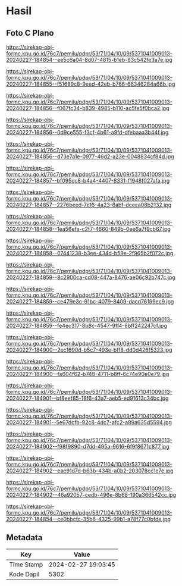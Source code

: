 # Hasil

## Foto C Plano

https://sirekap-obj-formc.kpu.go.id/76c7/pemilu/pdpr/53/71/04/10/09/5371041009013-20240227-184854--ee5c6a04-8d07-4815-b1eb-83c542fe3a7e.jpg

https://sirekap-obj-formc.kpu.go.id/76c7/pemilu/pdpr/53/71/04/10/09/5371041009013-20240227-184855--f51689c8-9eed-42eb-b766-66346284a66b.jpg

https://sirekap-obj-formc.kpu.go.id/76c7/pemilu/pdpr/53/71/04/10/09/5371041009013-20240227-184856--f067fc34-b839-4985-b110-ac5fe5f0bca2.jpg

https://sirekap-obj-formc.kpu.go.id/76c7/pemilu/pdpr/53/71/04/10/09/5371041009013-20240227-184856--0d9ce555-f3cf-4b61-a9fd-dfebaaa3b44f.jpg

https://sirekap-obj-formc.kpu.go.id/76c7/pemilu/pdpr/53/71/04/10/09/5371041009013-20240227-184856--d73e7a1e-0977-46d2-a23e-0048834cf84d.jpg

https://sirekap-obj-formc.kpu.go.id/76c7/pemilu/pdpr/53/71/04/10/09/5371041009013-20240227-184857--bf095cc8-b4a4-4407-8331-f1948f027afa.jpg

https://sirekap-obj-formc.kpu.go.id/76c7/pemilu/pdpr/53/71/04/10/09/5371041009013-20240227-184857--2276beed-7e16-4a23-8abf-dceca08b2132.jpg

https://sirekap-obj-formc.kpu.go.id/76c7/pemilu/pdpr/53/71/04/10/09/5371041009013-20240227-184858--1ea56efa-c2f7-4660-849b-0ee6a7f9cb67.jpg

https://sirekap-obj-formc.kpu.go.id/76c7/pemilu/pdpr/53/71/04/10/09/5371041009013-20240227-184858--07441238-b3ee-434d-b59e-2f965b2f072c.jpg

https://sirekap-obj-formc.kpu.go.id/76c7/pemilu/pdpr/53/71/04/10/09/5371041009013-20240227-184859--8c2900ca-cd08-447a-8476-ae06c92b747c.jpg

https://sirekap-obj-formc.kpu.go.id/76c7/pemilu/pdpr/53/71/04/10/09/5371041009013-20240227-184859--ce479e3c-91bc-4079-8409-dacd76199ec9.jpg

https://sirekap-obj-formc.kpu.go.id/76c7/pemilu/pdpr/53/71/04/10/09/5371041009013-20240227-184859--fe4ec317-8b8c-4547-9ff4-8bff242247cf.jpg

https://sirekap-obj-formc.kpu.go.id/76c7/pemilu/pdpr/53/71/04/10/09/5371041009013-20240227-184900--2ec1690d-b5c7-493e-bff8-dd0d426f5323.jpg

https://sirekap-obj-formc.kpu.go.id/76c7/pemilu/pdpr/53/71/04/10/09/5371041009013-20240227-184900--fa604f62-b748-4711-b8ff-6c74e90e0e79.jpg

https://sirekap-obj-formc.kpu.go.id/76c7/pemilu/pdpr/53/71/04/10/09/5371041009013-20240227-184901--bf8eef85-18f6-43a7-aeb5-ed91613c34bc.jpg

https://sirekap-obj-formc.kpu.go.id/76c7/pemilu/pdpr/53/71/04/10/09/5371041009013-20240227-184901--5e67dcfb-92c8-4dc7-afc2-a89a635d5594.jpg

https://sirekap-obj-formc.kpu.go.id/76c7/pemilu/pdpr/53/71/04/10/09/5371041009013-20240227-184902--f98f9890-d7dd-495a-9616-6f9f8671c877.jpg

https://sirekap-obj-formc.kpu.go.id/76c7/pemilu/pdpr/53/71/04/10/09/5371041009013-20240227-184902--eae91d7d-b63b-434b-a0b2-203078cc1e7e.jpg

https://sirekap-obj-formc.kpu.go.id/76c7/pemilu/pdpr/53/71/04/10/09/5371041009013-20240227-184902--46a92057-cedb-496e-8b68-190a366542cc.jpg

https://sirekap-obj-formc.kpu.go.id/76c7/pemilu/pdpr/53/71/04/10/09/5371041009013-20240227-184854--ce0bbcfc-35b6-4325-99b1-a78f77c0bfde.jpg


## Metadata

| Key        | Value               |
| ---------- | ------------------- |
| Time Stamp | 2024-02-27 19:03:45 |
| Kode Dapil | 5302                |



